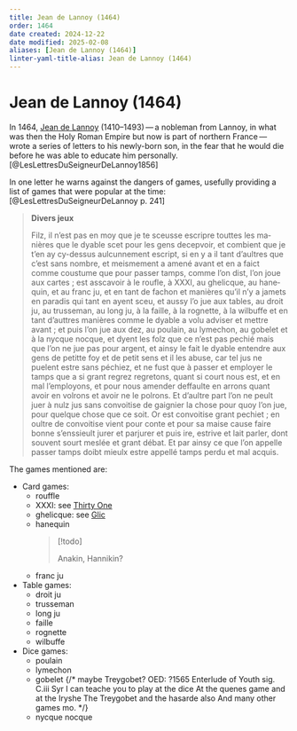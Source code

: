 ```yaml
---
title: Jean de Lannoy (1464)
order: 1464
date created: 2024-12-22
date modified: 2025-02-08
aliases: [Jean de Lannoy (1464)]
linter-yaml-title-alias: Jean de Lannoy (1464)
---
```


# Jean de Lannoy (1464)

In 1464, <a href="https://en.wikipedia.org/wiki/Jean_de_Lannoy">Jean de Lannoy</a> (1410–1493) — a nobleman from Lannoy, in what was then the Holy Roman Empire but now is part of northern France — wrote a series of letters to his newly-born son, in the fear that he would die before he was able to educate him personally.[@LesLettresDuSeigneurDeLannoy1856]

In one letter he warns against the dangers of games, usefully providing a list of games that were popular at the time:[@LesLettresDuSeigneurDeLannoy p. 241]

<blockquote lang="fr">

**Divers jeux**

Filz, il n’est pas en moy que je te sceusse escripre touttes les manières que le dyable scet pour les gens decepvoir, et combient que je t’en ay cy-dessus aulcunnement escript, si en y a il tant d’aultres que c’est sans nombre, et meismement a amené avant et en a faict comme coustume que pour passer tamps, comme l’on dist, l’on joue aux cartes ; est asscavoir à le roufle, à <span class="roman">XXXI</span>, au ghelicque, au hanequin, et au franc ju, et en tant de fachon et manières qu’il n’y a jamets en paradis qui tant en ayent sceu, et aussy l’o jue aux tables, au droit ju, au trusseman, au long ju, à la faille, à la rognette, à la wilbuffe et en tant d’auttres manières comme le dyable a volu adviser et mettre avant ; et puis l’on jue aux dez, au poulain, au lymechon, au gobelet et à la nycque nocque, et dyent les folz que ce n’est pas pechié mais que l’on ne jue pas pour argent, et ainsy le fait le dyable entendre aux gens de petitte foy et de petit sens et il les abuse, car tel jus ne puelent estre sans péchiez, et ne fust que à passer et employer le tamps que a si grant regrez regretons, quant si court nous est, et en mal l’employons, et pour nous amender deffaulte en arrons quant avoir en volrons et avoir ne le polrons. Et d’aultre part l’on ne peult juer à nulz jus sans convoitise de gaignier la chose pour quoy l’on jue, pour quelque chose que ce soit. Or est convoitise grant pechiet ; en oultre de convoitise vient pour conte et pour sa maise cause faire bonne s’enssieult jurer et parjurer et puis ire, estrive et lait parler, dont souvent sourt meslée et grant débat. Et par ainsy ce que l’on appelle passer tamps doibt mieulx estre appellé tamps perdu et mal acquis.

</blockquote>

The games mentioned are:

- Card games:
    - <span lang="fr">rouffle</span>
    - <span lang="fr">XXXI</span>: see [Thirty One](games/thirty-one/thirty-one.md)
    - <span lang="fr">ghelicque</span>: see [Glic](games/glic/glic.md)
    - <span lang="fr">hanequin</span>
      > [!todo]
      >
      > Anakin, Hannikin?
    - <span lang="fr">franc ju</span>
- Table games:
    - <span lang="fr">droit ju</span>
    - <span lang="fr">trusseman</span>
    - <span lang="fr">long ju</span>
    - <span lang="fr">faille</span>
    - <span lang="fr">rognette</span>
    - <span lang="fr">wilbuffe</span>
- Dice games:
    - <span lang="fr">poulain</span>
    - <span lang="fr">lymechon</span>
    - <span lang="fr">gobelet</span> {/* maybe Treygobet? OED: ?1565   Enterlude of Youth sig. C.iii   Syr I can teache you to play at the dice At the quenes game and at the Iryshe The Treygobet and the hasarde also And many other games mo. */}
    - <span lang="fr">nycque nocque</span>
